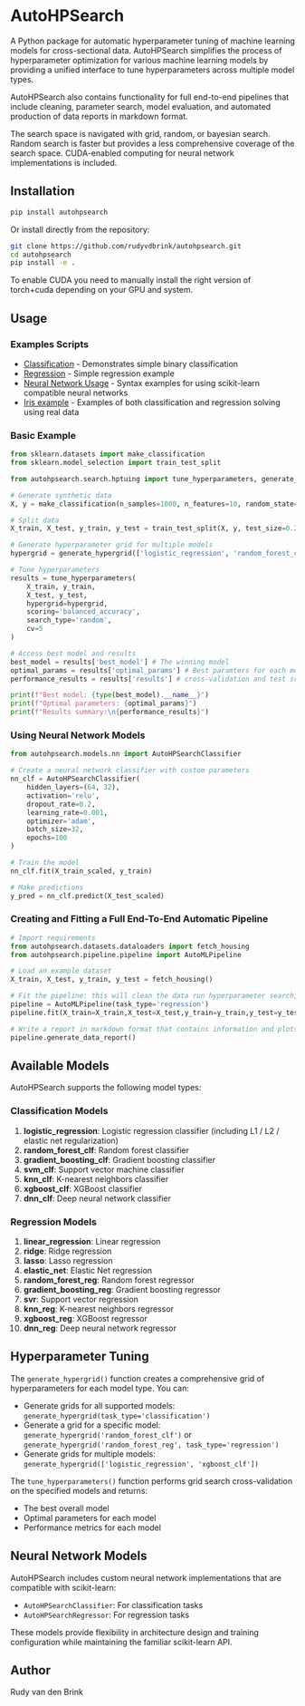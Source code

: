 
# AutoHPSearch

A Python package for automatic hyperparameter tuning of machine learning models for cross-sectional data. AutoHPSearch simplifies the process of hyperparameter optimization for various machine learning models by providing a unified interface to tune hyperparameters across multiple model types.

AutoHPSearch also contains functionality for full end-to-end pipelines that include cleaning, parameter search, model evaluation, and automated production of data reports in markdown format.  

The search space is navigated with grid, random, or bayesian search. Random search is faster but provides a less comprehensive coverage of the search space. CUDA-enabled computing for neural network implementations is included.

## Installation

```bash
pip install autohpsearch
```

Or install directly from the repository:

```bash
git clone https://github.com/rudyvdbrink/autohpsearch.git
cd autohpsearch
pip install -e .
```

To enable CUDA you need to manually install the right version of torch+cuda depending on your GPU and system.

## Usage

### Examples Scripts
- [Classification](https://github.com/rudyvdbrink/autohpsearch/blob/main/examples/classification_basic.ipynb) - Demonstrates simple binary classification
- [Regression](https://github.com/rudyvdbrink/autohpsearch/blob/main/examples/regression_basic.ipynb) - Simple regression example
- [Neural Network Usage](https://github.com/rudyvdbrink/autohpsearch/blob/main/examples/nn_usage.py) - Syntax examples for using scikit-learn compatible neural networks
- [Iris example](https://github.com/rudyvdbrink/autohpsearch/blob/main/examples/iris_example.py) - Examples of both classification and regression solving using real data

### Basic Example

```python
from sklearn.datasets import make_classification
from sklearn.model_selection import train_test_split

from autohpsearch.search.hptuing import tune_hyperparameters, generate_hypergrid

# Generate synthetic data
X, y = make_classification(n_samples=1000, n_features=10, random_state=42)

# Split data
X_train, X_test, y_train, y_test = train_test_split(X, y, test_size=0.2, random_state=42)

# Generate hyperparameter grid for multiple models
hypergrid = generate_hypergrid(['logistic_regression', 'random_forest_clf', 'xgboost_clf'])

# Tune hyperparameters
results = tune_hyperparameters(
    X_train, y_train, 
    X_test, y_test, 
    hypergrid=hypergrid, 
    scoring='balanced_accuracy',
    search_type='random',
    cv=5
)

# Access best model and results
best_model = results['best_model'] # The winning model
optimal_params = results['optimal_params'] # Best paramters for each model
performance_results = results['results'] # cross-validation and test score table

print(f"Best model: {type(best_model).__name__}")
print(f"Optimal parameters: {optimal_params}")
print(f"Results summary:\n{performance_results}")
```

### Using Neural Network Models

```python
from autohpsearch.models.nn import AutoHPSearchClassifier

# Create a neural network classifier with custom parameters
nn_clf = AutoHPSearchClassifier(
    hidden_layers=(64, 32),
    activation='relu',
    dropout_rate=0.2,
    learning_rate=0.001,
    optimizer='adam',
    batch_size=32,
    epochs=100
)

# Train the model
nn_clf.fit(X_train_scaled, y_train)

# Make predictions
y_pred = nn_clf.predict(X_test_scaled)
```

### Creating and Fitting a Full End-To-End Automatic Pipeline

```python
# Import requirements
from autohpsearch.datasets.dataloaders import fetch_housing
from autohpsearch.pipeline.pipeline import AutoMLPipeline

# Load an example dataset
X_train, X_test, y_train, y_test = fetch_housing()

# Fit the pipeline: this will clean the data run hyperparameter search, train the model, and evaluate it
pipeline = AutoMLPipeline(task_type='regression')
pipeline.fit(X_train=X_train,X_test=X_test,y_train=y_train,y_test=y_test)

# Write a report in markdown format that contains information and plots on the data, the model, and the evaluation metrics
pipeline.generate_data_report()
```

## Available Models

AutoHPSearch supports the following model types:

### Classification Models
1. **logistic_regression**: Logistic regression classifier (including L1 / L2 / elastic net regularization)
2. **random_forest_clf**: Random forest classifier
3. **gradient_boosting_clf**: Gradient boosting classifier
4. **svm_clf**: Support vector machine classifier
5. **knn_clf**: K-nearest neighbors classifier
6. **xgboost_clf**: XGBoost classifier
7. **dnn_clf**: Deep neural network classifier

### Regression Models
1. **linear_regression**: Linear regression
2. **ridge**: Ridge regression
3. **lasso**: Lasso regression
4. **elastic_net**: Elastic Net regression
5. **random_forest_reg**: Random forest regressor
6. **gradient_boosting_reg**: Gradient boosting regressor
7. **svr**: Support vector regression
8. **knn_reg**: K-nearest neighbors regressor
9. **xgboost_reg**: XGBoost regressor
10. **dnn_reg**: Deep neural network regressor

## Hyperparameter Tuning

The `generate_hypergrid()` function creates a comprehensive grid of hyperparameters for each model type. You can:

- Generate grids for all supported models: `generate_hypergrid(task_type='classification')`
- Generate a grid for a specific model: `generate_hypergrid('random_forest_clf')` or `generate_hypergrid('random_forest_reg', task_type='regression')`
- Generate grids for multiple models: `generate_hypergrid(['logistic_regression', 'xgboost_clf'])`

The `tune_hyperparameters()` function performs grid search cross-validation on the specified models and returns:

- The best overall model
- Optimal parameters for each model
- Performance metrics for each model

## Neural Network Models

AutoHPSearch includes custom neural network implementations that are compatible with scikit-learn:

- `AutoHPSearchClassifier`: For classification tasks
- `AutoHPSearchRegressor`: For regression tasks

These models provide flexibility in architecture design and training configuration while maintaining the familiar scikit-learn API.

## Author

Rudy van den Brink
